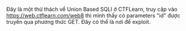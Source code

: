 Đây là một thử thách về Union Based SQLI ở CTFLearn, truy cập vào https://web.ctflearn.com/web8 thì mình thấy có parameters "id" được truyền qua phương thức GET. Đây có thể là nơi để exploit.
